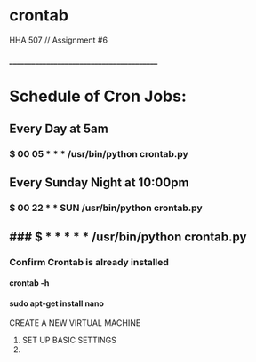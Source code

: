# crontab
HHA 507 // Assignment #6

#### ________________________________________
# Schedule of Cron Jobs:
## Every Day at 5am
### $ 00 05 * * * /usr/bin/python crontab.py

## Every Sunday Night at 10:00pm
### $ 00 22 * * SUN /usr/bin/python crontab.py

## ### $ * * * * * /usr/bin/python crontab.py


### Confirm Crontab is already installed
#### crontab -h
#### sudo apt-get install nano


CREATE A NEW VIRTUAL MACHINE
 1. SET UP BASIC SETTINGS
 2. 